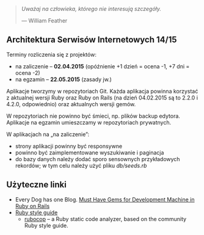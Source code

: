 > *Uważaj na człowieka, którego nie interesują szczegóły.*
>
> — William Feather


## Architektura Serwisów Internetowych 14/15

Terminy rozliczenia się z projektów:

* na zaliczenie – **02.04.2015** (opóźnienie +1 dzień = ocena -1, +7 dni = ocena -2)
* na egzamin    – **22.05.2015** (zasady jw.)

Aplikacje tworzymy w repozytoriach Git.
Każda aplikacja powinna korzystać z aktualnej wersji Ruby
oraz Ruby on Rails (na dzień 04.02.2015 są to 2.2.0 i 4.2.0, odpowiednio)
oraz aktualnych wersji gemów.

W repozytoriach nie powinno być śmieci, np. plików backup edytora.
Aplikacje na egzamin umieszczamy w repozytoriach prywatnych.

W aplikacjach na „na zaliczenie”:

* strony aplikacji powinny być responsywne
* powinno być zaimplementowane wyszukiwanie i paginacja
* do bazy danych należy dodać sporo sensownych przykładowych rekordów;
  w tym celu należy użyć pliku *db/seeds.rb*


## Użyteczne linki

* Every Dog has one Blog.
  [Must Have Gems for Development Machine in Ruby on Rails](http://www.codebeerstartups.com/2013/04/must-have-gems-for-development-machine-in-ruby-on-rails)
* [Ruby style guide](https://github.com/bbatsov/ruby-style-guide)
  - [rubocop](https://github.com/bbatsov/rubocop) – a Ruby static code analyzer,
    based on the community Ruby style guide.
